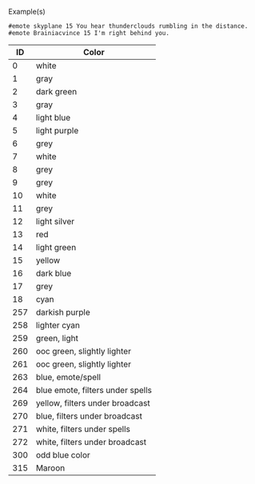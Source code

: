 Example(s)

```
#emote skyplane 15 You hear thunderclouds rumbling in the distance.
#emote Brainiacvince 15 I'm right behind you.
```

|ID|Color|
|--- |--- |
|0|white|
|1|gray|
|2|dark green|
|3|gray|
|4|light blue|
|5|light purple|
|6|grey|
|7|white|
|8|grey|
|9|grey|
|10|white|
|11|grey|
|12|light silver|
|13|red|
|14|light green|
|15|yellow|
|16|dark blue|
|17|grey|
|18|cyan|
|257|darkish purple|
|258|lighter cyan|
|259|green, light|
|260|ooc green, slightly lighter|
|261|ooc green, slightly lighter|
|263|blue, emote/spell|
|264|blue emote, filters under spells|
|269|yellow, filters under broadcast|
|270|blue, filters under broadcast|
|271|white, filters under spells|
|272|white, filters under broadcast|
|300|odd blue color|
|315|Maroon|
